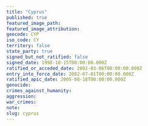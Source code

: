 ```yaml
---
title: "Cyprus"
published: true
featured_image_path:
featured_image_attribution:
geocode: CYP
iso_code: CY
territory: false
state_party: true
signed_but_not_ratified: false
signed_date: 1998-10-15T00:00:00.000Z
ratified_or_acceded_date: 2002-03-06T00:00:00.000Z
entry_into_force_date: 2002-07-01T00:00:00.000Z
ratified_apic_date: 2005-08-18T00:00:00.000Z
genocide:
crimes_against_humanity:
aggression:
war_crimes:
note:
slug: cyprus
---
```

